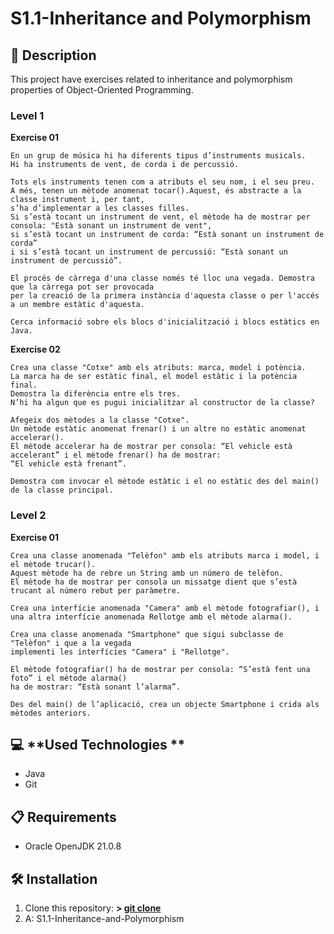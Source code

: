 
# **S1.1-Inheritance and Polymorphism**

## 📄 **Description**

This project have exercises related to inheritance and polymorphism properties of Object-Oriented Programming.

### Level 1

**Exercise 01**

    En un grup de música hi ha diferents tipus d’instruments musicals.
    Hi ha instruments de vent, de corda i de percussió.
    
    Tots els instruments tenen com a atributs el seu nom, i el seu preu.
    A més, tenen un mètode anomenat tocar().Aquest, és abstracte a la classe instrument i, per tant,
    s’ha d’implementar a les classes filles.
    Si s’està tocant un instrument de vent, el mètode ha de mostrar per consola: "Està sonant un instrument de vent",
    si s’està tocant un instrument de corda: “Està sonant un instrument de corda”
    i si s’està tocant un instrument de percussió: “Està sonant un instrument de percussió”.
    
    El procés de càrrega d'una classe només té lloc una vegada. Demostra que la càrrega pot ser provocada
    per la creació de la primera instància d'aquesta classe o per l'accés a un membre estàtic d'aquesta.
    
    Cerca informació sobre els blocs d'inicialització i blocs estàtics en Java.

**Exercise 02**

    Crea una classe "Cotxe" amb els atributs: marca, model i potència.
    La marca ha de ser estàtic final, el model estàtic i la potència final.
    Demostra la diferència entre els tres.
    N’hi ha algun que es pugui inicialitzar al constructor de la classe?
    
    Afegeix dos mètodes a la classe "Cotxe".
    Un mètode estàtic anomenat frenar() i un altre no estàtic anomenat accelerar().
    El mètode accelerar ha de mostrar per consola: “El vehicle està accelerant” i el mètode frenar() ha de mostrar:
    “El vehicle està frenant”.
    
    Demostra com invocar el mètode estàtic i el no estàtic des del main() de la classe principal.

### Level 2
    
**Exercise 01**

    Crea una classe anomenada "Telèfon" amb els atributs marca i model, i el mètode trucar().
    Aquest mètode ha de rebre un String amb un número de telèfon.
    El mètode ha de mostrar per consola un missatge dient que s’està trucant al número rebut per paràmetre.
    
    Crea una interfície anomenada "Camera" amb el mètode fotografiar(), i una altra interfície anomenada Rellotge amb el mètode alarma().
    
    Crea una classe anomenada "Smartphone" que sigui subclasse de "Telèfon" i que a la vegada
    implementi les interfícies "Camera" i "Rellotge".
    
    El mètode fotografiar() ha de mostrar per consola: “S’està fent una foto” i el mètode alarma()
    ha de mostrar: “Està sonant l’alarma”.
    
    Des del main() de l’aplicació, crea un objecte Smartphone i crida als mètodes anteriors.

## 💻 **Used Technologies **

- Java
- Git

## 📋 **Requirements**

- Oracle OpenJDK 21.0.8

## 🛠️ **Installation**

1. Clone this repository: **>  [git clone](https://github.com/mirexan/S1.1-Inheritance-and-Polimorfism.git)**
2. A: S1.1-Inheritance-and-Polymorphism

